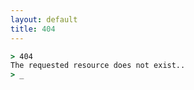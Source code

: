 ```yaml
---
layout: default
title: 404
---
```

```bat
> 404
The requested resource does not exist..
> _
```

<script type="text/javascript" src="/javascripts/jquery-2.1.0.js"></script>
<script type="text/javascript" src="/javascripts/jquery.timers.js"></script>
<script type="text/javascript">
	$(function(){
		$pointer = $("code :last-child");
		$pointer.everyTime(600, "blink", function(){
			$(this).toggle();
		})
	})
</script>